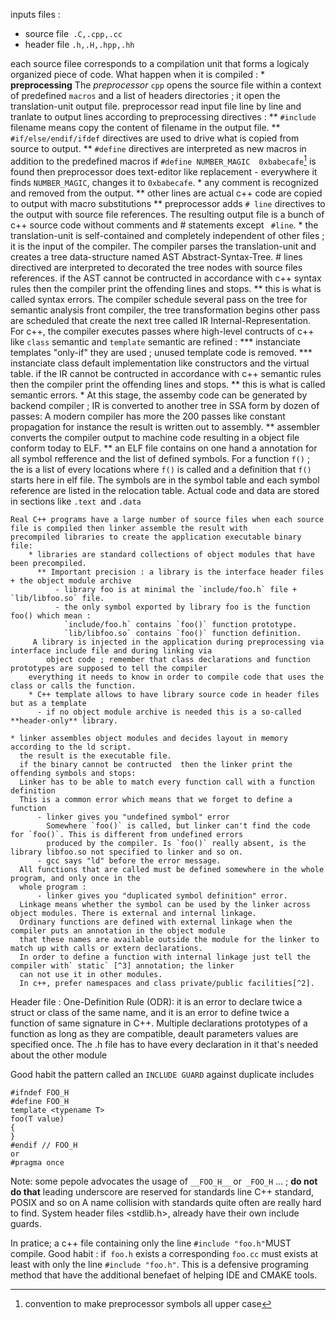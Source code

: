 


inputs files :
  * source file` .C,.cpp,.cc`
  * header file `.h,.H,.hpp,.hh`

each source filee corresponds to a compilation unit  that forms a logicaly organized piece of code.
What happen when it is compiled :
    * **preprocessing** 
    The *preprocessor* `cpp` opens the source file within a context of predefined `macros` and a list of headers directories ;
    it open the translation-unit output file.
    preprocessor read input file line by line and tranlate to output lines according to preprocessing directives :
        ** `#include` filename means copy the content of filename in the output file.
        ** `#if/else/endif/ifdef` directives are used to drive what is copied from source to output.
        ** `#define` directives are interpreted as new macros in addition to the predefined macros 
            if `#define NUMBER_MAGIC  0xbabecafe`[^1] is found then preprocessor does text-editor like replacement 
                - everywhere it finds `NUMBER_MAGIC`, changes it to `0xbabecafe`.
        *  any comment is recognized and removed from the output.
        ** other lines are actual c++ code are copied to output with macro substitutions 
        ** preprocessor adds `# line` directives to the output with source file references.
    The resulting output file is a bunch of c++ source code without comments and # statements except ` #line`.
    *  the translation-unit is self-contained and completely independent of other files ; it is the input of the compiler.
    The compiler parses the translation-unit and creates a tree data-structure named AST Abstract-Syntax-Tree.
    # lines directived are interpreted to decorated the tree nodes with source files references.
    if the AST cannot be contructed in accordance with c++ syntax rules then the compiler print the offending lines and stops.
        ** this is what is called syntax errors.
    The compiler schedule several pass on the tree for semantic analysis front compiler, the tree transformation begins other pass are scheduled
    that create the next tree called  IR Internal-Representation. 
    For c++, the compiler executes passes where high-level contructs of c++ like `class` semantic and `template` 
    semantic are refined :
        *** instanciate templates "only-if" they are used ; unused template code is removed.
        *** instanciate class default implementation like constructors and the virtual table.
    if the IR cannot be contructed in accordance with c++ semantic rules then the compiler print the offending lines and stops.
        ** this is what is called semantic errors.
    * At this stage, the assemby code can be generated by backend compiler ; IR is converted to another tree in SSA form by dozen of passes:
    A modern compiler has more the 200 passes like constant propagation for instance the result is written out to assembly.
        ** assembler converts the compiler output to machine code resulting in a object file conform today to ELF.
        ** an ELF file contains on one hand a annotation for all symbol refference and the list of defined symbols.
        For a function `f()` ; the is a list of every locations where `f()` is called and a definition that `f()` starts here in elf file.
        The symbols are in the symbol table and each symbol reference are listed in the relocation table.
        Actual code and data are stored in sections like `.text `and `.data`
    
    Real C++ programs have a large number of source files when each source file is compiled then linker assemble the result with 
    precompiled libraries to create the application executable binary file:
        * libraries are standard collections of object modules that have been precompiled.
          ** Important precision : a library is the interface header files + the object module archive
              - library foo is at minimal the `include/foo.h` file + `lib/libfoo.so` file.
              - the only symbol exported by library foo is the function foo() which mean :
                `include/foo.h` contains `foo()` function prototype.
                `lib/libfoo.so` contains `foo()` function definition.
         A library is injected in the application during preprocessing via interface include file and during linking via 
            object code ; remember that class declarations and function prototypes are supposed to tell the compiler
        everything it needs to know in order to compile code that uses the class or calls the function.
        * C++ template allows to have library source code in header files but as a template
          - if no object module archive is needed this is a so-called **header-only** library.
    
    * linker assembles object modules and decides layout in memory according to the ld script.
      the result is the executable file.
      if the binary cannot be contructed  then the linker print the offending symbols and stops:
      Linker has to be able to match every function call with a function definition
      This is a common error which means that we forget to define a function 
          - linker gives you "undefined symbol" error 
            Somewhere `foo()` is called, but linker can't find the code for `foo()`. This is different from undefined errors
            produced by the compiler. Is `foo()` really absent, is the library libfoo.so not specified to linker and so on.
          - gcc says "ld" before the error message.
      All functions that are called must be defined somewhere in the whole program, and only once in the
      whole program : 
          - linker gives you "duplicated symbol definition" error.
      Linkage means whether the symbol can be used by the linker across object modules. There is external and internal linkage.
      Ordinary functions are defined with external linkage when the compiler puts an annotation in the object module 
      that these names are available outside the module for the linker to match up with calls or extern declarations.
      In order to define a function with internal linkage just tell the compiler with` static` [^3] annotation; the linker 
      can not use it in other modules.
      In c++, prefer namespaces and class private/public facilities[^2]. 
     

Header file :
One-Definition Rule (ODR): it is an error to declare twice a struct or class of the same name, and it is
an error to define twice a function of same signature in C++.
Multiple declarations prototypes of a function as long as they are compatible, deault parameters values are specified once.
The .h file has to have every declaration in it that's needed about the other module 

Good habit the pattern called an `INCLUDE GUARD` against duplicate includes

    #ifndef FOO_H
    #define FOO_H
    template <typename T> 
    foo(T value) 
    {
    }
    #endif // FOO_H
    or 
    #pragma once
    
Note: some pepole advocates the usage of `__FOO_H__` or` _FOO_H` ... ; **do not do that** leading underscore are reserved for standards line C++ standard, POSIX and so on
A name collision with standards quite often are really hard to find.
System header files <stdlib.h>, <vector> already have their own include guards.

In pratice; a c++ file containing only the line `#include "foo.h"`MUST compile.
Good habit : if` foo.h` exists a corresponding `foo.cc` must exists at least with only the line `#include "foo.h"`.
This is a defensive programing method that have the additional benefaet of helping IDE and CMAKE tools.

[^1]: convention to make preprocessor symbols all upper case

[^2]:  Example global variables in anonymous namespaces.

[^3]: `static `keyword is complicated to understand ; many usage like class-wide member variables and functions.
